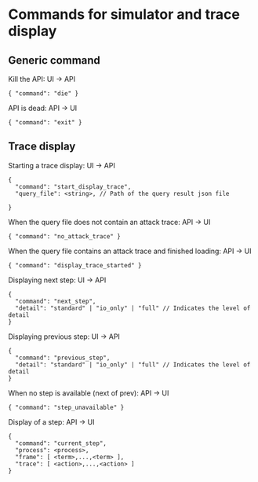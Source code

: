 # Commands for simulator and trace display

## Generic command

Kill the API: UI -> API

```
{ "command": "die" }
```

API is dead: API -> UI

```
{ "command": "exit" }
```


## Trace display

Starting a trace display: UI -> API

```
{
  "command": "start_display_trace",
  "query_file": <string>, // Path of the query result json file

}
```

When the query file does not contain an attack trace: API -> UI

```
{ "command": "no_attack_trace" }
```

When the query file contains an attack trace and finished loading: API -> UI

```
{ "command": "display_trace_started" }
```

Displaying next step: UI -> API

```
{
  "command": "next_step",
  "detail": "standard" | "io_only" | "full" // Indicates the level of detail
}
```

Displaying previous step: UI -> API

```
{
  "command": "previous_step",
  "detail": "standard" | "io_only" | "full" // Indicates the level of detail
}
```

When no step is available (next of prev): API -> UI

```
{ "command": "step_unavailable" }
```

Display of a step: API -> UI

```
{
  "command": "current_step",
  "process": <process>,
  "frame": [ <term>,...,<term> ],
  "trace": [ <action>,...,<action> ]
}
```
